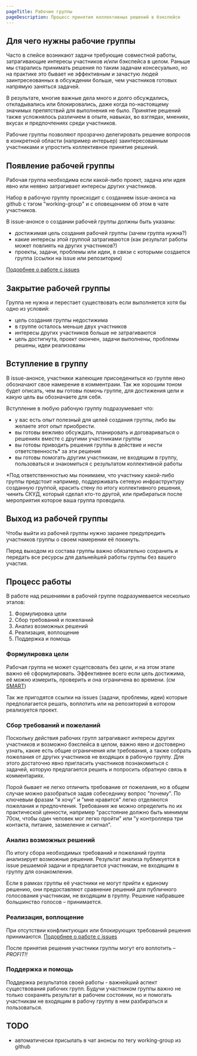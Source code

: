 ```yaml
---
pageTitle: Рабочие группы
pageDescription: Процесс принятия коллективных решений в бэкспейсе
---
```


## Для чего нужны рабочие группы

Часто в спейсе возникают задачи требующие совместной работы, затрагивающие интересы участников и/или бэкспейса в целом. Раньше мы старались принимать решения по таким задачам консесуально, но на практике это бывает не эффективным и зачастую людей заинтресеованных в обсуждении больше, чем участников готовых напрямую заняться задачей.

В результате, многие важные дела много и долго обсуждались, откладывались или блокировались, даже когда по-настоящему значимых препятствий для выполнения не было. Принятие решений также усложнялось различием в опыте, навыках, во взглядах, мнениях, вкусах и предпочтениях среди участников.

Рабочие группы позволяют прозрачно делегировать решение вопросов в конкретной области (например интерьер) заинтересованным участниками и упростить коллективное принятие решений.

## Появление рабочей группы

Рабочая группа необходима если какой-либо проект, задача или идея явно или неявно затрагивает интересы других участников.

Набор в рабочую группу происходит с созданием issue-анонса на github с тэгом "working-group" и с оповещением об этом в чате участников.

В issue-анонсе о создании рабочей группы должны быть указаны:

- достижимая цель создания рабочей группы (зачем группа нужна?)
- какие интересы этой группой затрагиваются (как результат работы может повлиять на других участников?)
- проекты, задачи, проблемы или идеи, в связи с которыми создается группа (ссылки на issue или репозитории)

[Подорбнее о работе с issues](./issue-rules.md)

## Закрытие рабочей группы

Группа не нужна и перестает существовать если выполняется хотя бы одно из условий:

- цель создания группы недостижима
- в группе осталось меньше двух участников
- интересы других участников больше не затрагиваются
- цель достигнута, проект окончен, задачи выполнены, проблемы решены, идеи реализованы
 
## Вступление в группу

В issue-анонсе, участники жалеющие присоедениться ко группе явно обозначают свое намерение в комментраии. Так же хорошим тоном будет описать, чем вы готовы помочь группе, для достижения цели и какую цель вы обозначаете для себя.

Вступление в любую рабочую группу подразумевает что:

- у вас есть опыт полезный для целей создания группы, либо вы желаете этот опыт приобрести.
- вы готовы вежливо обсуждать, планировать и договариваться о решениях вместе с другими участниками группы
- вы готовы приводить решения группы в действие и нести ответственность* за эти решения
- вы готовы помогать другим участникам, не входящим в группу, пользоваться и знакомиться с результатом коллективной работы

*Под ответственностью мы понимаем, что участнику какой-либо группы предстоит например, поддерживать сетевую инфраструктуру созданную группой, красить стену по итогу коллективного решения, чинить СКУД, который сделал кто-то другой, или прибираться после мероприятия которое ваша группа проводила.

## Выход из рабочей группы

Чтобы выйти из рабочей группы нужно заранее предупредить участников группы о своем намерении её покинуть.

Перед выходом из состава группы важно обязательно сохранить и передать все ресурсы для дальнейшей работы группы без вашего участия.

## Процесс работы

В работе над решениями в рабочей группе подразумевается несколько этапов:

1. Формулировка цели
2. Сбор требований и пожеланий
3. Анализ возможных решений
4. Реализация, воплощение
5. Поддержка и помощь

### Формулировка цели

Рабочая группа не может сущетсвовать без цели, и на этом этапе важно её сформулировать. Эффективнее всего если цель достижима, её можно измерить, проверить и она ограничена во времени. (см [SMART](https://ru.wikipedia.org/wiki/SMART))

Так же пригодятся ссылки на issues (задачи, проблемы, идеи) которые предполагается решать, воплотить или на репозиторий в котором реализуется проект.

### Сбор требований и пожеланий

Поскольку действия рабочих групп затрагивают интересы других участников и возможно бэкспейса в целом, важно явно и достоверно узнать, какие есть общие ограничения или требования, а также собрать пожелания от других участников не входящих в рабочую группу. Для этого достаточно явно пригласить участников познакомиться с задачей, которую предлагается решить и попросить обратную связь в комментариях. 

Порой бывает не легко отличить требование от пожелания, но в общем случае можно разобраться задав собеседнику вопрос "почему". По ключевым фразам "я хочу" и "мне нравится" легко отделяются пожелания и предпочтения. Требования же можно определить по их практической ценности, например "расстояние должно быть минимум 70см, чтобы один человек мог легко пройти" или "у контроллера три контакта, питание, зазмеление и сигнал". 

### Анализ возможных решений

По итогу сбора необходимых требований и пожеланий группа анализирует возможные решения. Результат анализа публикуется в issue решаемой задачи и предлагается участникам, не входящим в группу для ознакомления.

Если в рамках группы её участники не могут прийти к единому решению, они предоставляют сравнение решений для публичного голосования участникам, не входящим в группу. Решение набравшее большинство голосов – принимается.

### Реализация, воплощение

При отсутствии конфликтующих или блокирующих требований решения принимаются. [Подорбнее о работе с issues](./issue-rules.md)

После принятия решения участники группы могут его воплотить – *PROFIT!!*

### Поддержка и помощь

Поддержка результатов своей работы - важнейший аспект существования рабочих групп. Будучи участником группы важно не только сохранять результат в рабочем состоянии, но и помогать участникам не входящим в рабочу группу в нем разбираться и пользоваться. 


## TODO
- автоматически присылать в чат анонсы по тегу working-group из github

